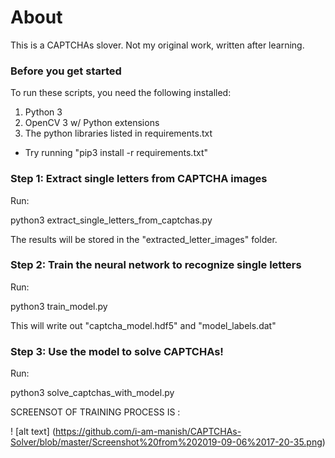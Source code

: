 # About
This is a CAPTCHAs slover.
Not my original work, written after learning.

### Before you get started

To run these scripts, you need the following installed:

1. Python 3
2. OpenCV 3 w/ Python extensions
3. The python libraries listed in requirements.txt
 - Try running "pip3 install -r requirements.txt"

### Step 1: Extract single letters from CAPTCHA images

Run:

python3 extract_single_letters_from_captchas.py

The results will be stored in the "extracted_letter_images" folder.


### Step 2: Train the neural network to recognize single letters

Run:

python3 train_model.py

This will write out "captcha_model.hdf5" and "model_labels.dat"


### Step 3: Use the model to solve CAPTCHAs!

Run: 

python3 solve_captchas_with_model.py


SCREENSOT OF TRAINING PROCESS IS :

! [alt text] (https://github.com/i-am-manish/CAPTCHAs-Solver/blob/master/Screenshot%20from%202019-09-06%2017-20-35.png)
